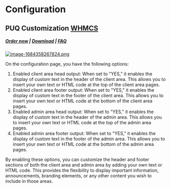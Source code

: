 # Configuration

## PUQ Customization **[WHMCS](https://puqcloud.com/link.php?id=77)**

#####  [Order now](https://puqcloud.com/whmcs-addon-puq-customization.php) | [Download](https://download.puqcloud.com/WHMCS/addons/PUQ-Customization/) | [FAQ](https://faq.puqcloud.com/)

[![image-1684358267824.png](https://doc.puq.info/uploads/images/gallery/2023-05/scaled-1680-/image-1684358267824.png)](https://doc.puq.info/uploads/images/gallery/2023-05/image-1684358267824.png)

On the configuration page, you have the following options:

1. Enabled client area head output: When set to "YES," it enables the display of custom text in the header of the client area. This allows you to insert your own text or HTML code at the top of the client area pages.
2. Enabled client area footer output: When set to "YES," it enables the display of custom text in the footer of the client area. This allows you to insert your own text or HTML code at the bottom of the client area pages.
3. Enabled admin area head output: When set to "YES," it enables the display of custom text in the header of the admin area. This allows you to insert your own text or HTML code at the top of the admin area pages.
4. Enabled admin area footer output: When set to "YES," it enables the display of custom text in the footer of the admin area. This allows you to insert your own text or HTML code at the bottom of the admin area pages.

By enabling these options, you can customize the header and footer sections of both the client area and admin area by adding your own text or HTML code. This provides the flexibility to display important information, announcements, branding elements, or any other content you wish to include in those areas.
